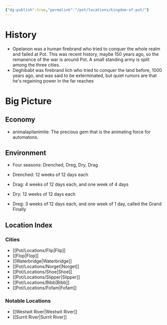 ```yaml
---
{"dg-publish":true,"permalink":"/pot/locations/kingdom-of-pot/"}
---
```



# History

- Opelanon was a human firebrand who tried to conquer the whole realm and failed at Pot. This was recent history, maybe 150 years ago, so the remanence of the war is around Pot. A small standing army is split among the three cities.
- Deghibabt was firebrand lich who tried to conquer the land before, 1000 years ago, and was said to be exterminated, but quiet rumors are that he's regaining power in the far reaches

# Big Picture

## Economy

- animalapilanimite: The precious gem that is the animating force for automatons.

## Environment

- Four seasons: Drenched, Dreg, Dry, Drag

- Drenched: 12 weeks of 12 days each
- Drag: 4 weeks of 12 days each, and one week of 4 days
- Dry: 12 weeks of 12 days each
- Dreg: 3 weeks of 12 days each, and one week of 1 day, called the Grand Finally

## Location Index
### Cities
- [[Pot/Locations/Flip\|Flip]]
- [[Flop\|Flop]]
- [[Waterbridge\|Waterbridge]]
- [[Pot/Locations/Norget\|Norget]]
- [[Pot/Locations/Shoe\|Shoe]]
- [[Pot/Locations/Slipper\|Slipper]]
- [[Pot/Locations/Bibb\|Bibb]]
- [[Pot/Locations/Fofam\|Fofam]]
### Notable Locations
 - [[Westwit River\|Westwit River]]
 - [[Surrit River\|Surrit River]]
